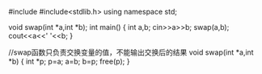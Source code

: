 #include<iostream>
#include<stdlib.h>
using namespace std;

void swap(int *a,int *b);
int main()
{
 int a,b;
 cin>>a>>b;
 swap(a,b);
 cout<<a<<' '<<b;
}

//swap函数只负责交换变量的值，不能输出交换后的结果
void swap(int *a,int *b)
{
 int *p;
 p=a;
 a=b;
 b=p;
 free(p);
}
